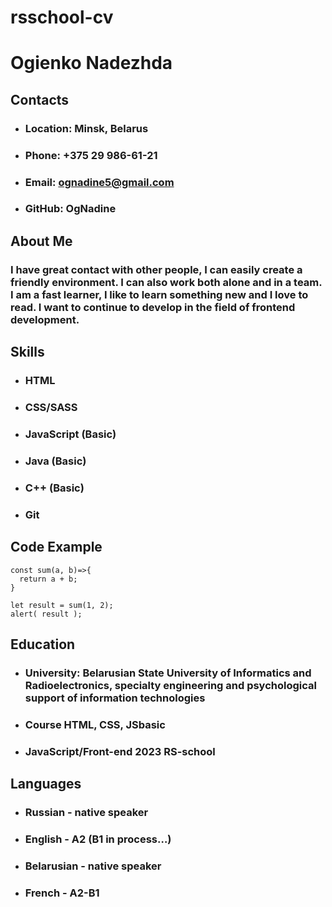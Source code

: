 # rsschool-cv

# Ogienko Nadezhda

## Contacts
* ### **Location**: Minsk, Belarus
* ### **Phone**: +375 29 986-61-21
* ### **Email**: ognadine5@gmail.com
* ### **GitHub**: OgNadine

## About Me 
### I have great contact with other people, I can easily create a friendly environment. I can also work both alone and in a team. I am a fast learner, I like to learn something new and I love to read. I want to continue to develop in the field of frontend development.


## Skills
* ### HTML
* ### CSS/SASS
* ### JavaScript (Basic)
* ### Java (Basic)
* ### C++ (Basic)
* ### Git

## Code Example
```
const sum(a, b)=>{
  return a + b;
}

let result = sum(1, 2);
alert( result );
```
## Education
* ### **University**: Belarusian State University of Informatics and Radioelectronics, specialty engineering and psychological support of information technologies
* ### Course HTML, CSS, JSbasic
* ### JavaScript/Front-end 2023 RS-school

## Languages
* ### **Russian** - native speaker
* ### **English** - A2 (B1 in process…)
* ### **Belarusian** - native speaker
* ### **French** - A2-B1
